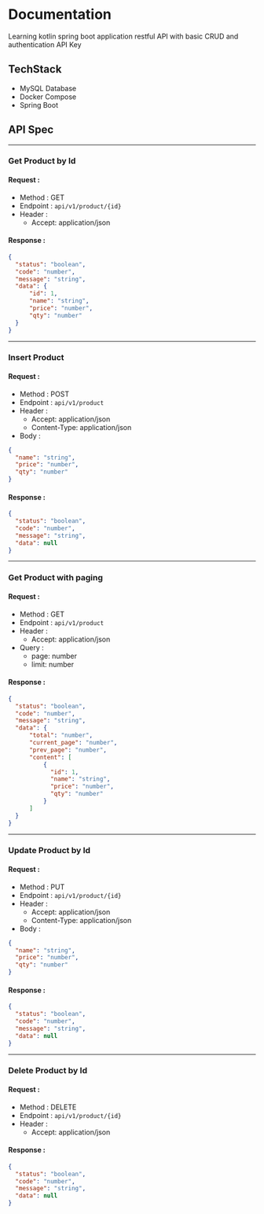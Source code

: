 # Documentation

Learning kotlin spring boot application restful API with basic CRUD and authentication API Key

## TechStack
* MySQL Database
* Docker Compose
* Spring Boot

## API Spec

---
### Get Product by Id
#### Request :
  * Method : GET
  * Endpoint : ``api/v1/product/{id}``
  * Header :
    * Accept: application/json
#### Response :
```json
{
  "status": "boolean",
  "code": "number",
  "message": "string",
  "data": {
      "id": 1,
      "name": "string",
      "price": "number",
      "qty": "number"
  }
}
```
---
### Insert Product
#### Request :
* Method : POST
* Endpoint : ``api/v1/product``
* Header :
  * Accept: application/json
  * Content-Type: application/json
* Body :
```json
{
  "name": "string",
  "price": "number",
  "qty": "number"
}
```
#### Response :
```json
{
  "status": "boolean",
  "code": "number",
  "message": "string",
  "data": null
}
```
---
### Get Product with paging
#### Request :
* Method : GET
* Endpoint : ``api/v1/product``
* Header :
  * Accept: application/json
* Query :
  * page: number
  * limit: number
#### Response :
```json
{
  "status": "boolean",
  "code": "number",
  "message": "string",
  "data": {
      "total": "number",
      "current_page": "number",
      "prev_page": "number",
      "content": [
          {
            "id": 1,
            "name": "string",
            "price": "number",
            "qty": "number"
          }
      ]
  }
}
```
---
### Update Product by Id
#### Request :
* Method : PUT
* Endpoint : ``api/v1/product/{id}``
* Header :
  * Accept: application/json
  * Content-Type: application/json
* Body :
```json
{
  "name": "string",
  "price": "number",
  "qty": "number"
}
```
#### Response :
```json
{
  "status": "boolean",
  "code": "number",
  "message": "string",
  "data": null
}
```
---
### Delete Product by Id
#### Request :
* Method : DELETE
* Endpoint : ``api/v1/product/{id}``
* Header :
  * Accept: application/json
#### Response :
```json
{
  "status": "boolean",
  "code": "number",
  "message": "string",
  "data": null
}
```
